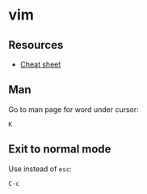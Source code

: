 # vim

## Resources

* [Cheat sheet](https://vim.rtorr.com)

## Man

Go to man page for word under cursor:

```viml
K
```

## Exit to normal mode

Use instead of `esc`:

```viml
C-c
```
